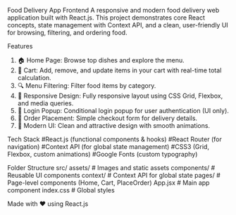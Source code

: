 Food Delivery App Frontend
A responsive and modern food delivery web application built with React.js. This project demonstrates core React concepts, state management with Context API, and a clean, user-friendly UI for browsing, filtering, and ordering food.

Features
1. 🏠 Home Page: Browse top dishes and explore the menu.
2. 🛒 Cart: Add, remove, and update items in your cart with real-time total calculation.
3. 🔍 Menu Filtering: Filter food items by category.
4. 📱 Responsive Design: Fully responsive layout using CSS Grid, Flexbox, and media queries.
5. 🔐 Login Popup: Conditional login popup for user authentication (UI only).
6. 🧾 Order Placement: Simple checkout form for delivery details.
7. 🎨 Modern UI: Clean and attractive design with smooth animations.

Tech Stack
#React.js (functional components & hooks)
#React Router (for navigation)
#Context API (for global state management)
#CSS3 (Grid, Flexbox, custom animations)
#Google Fonts (custom typography)

Folder Structure
src/
  assets/         # Images and static assets
  components/     # Reusable UI components
  context/        # Context API for global state
  pages/          # Page-level components (Home, Cart, PlaceOrder)
  App.jsx         # Main app component
  index.css       # Global styles

Made with ❤️ using React.js  
   
